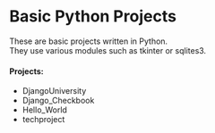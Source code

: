# Basic Python Projects
These are basic projects written in Python.<br> 
They use various modules such as tkinter or sqlites3.<br>
<h4>Projects:</h4>
<ul>
<li>DjangoUniversity</li>
<li>Django_Checkbook</li>
<li>Hello_World</li>
<li>techproject</li>
</ul>
